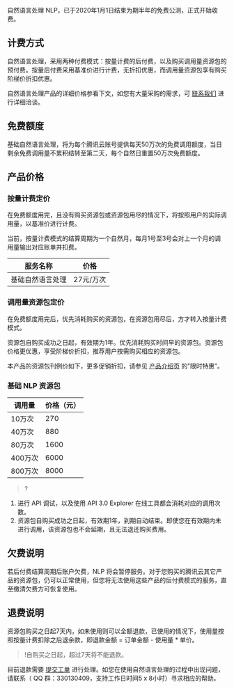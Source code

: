 自然语言处理 NLP，已于2020年1月1日结束为期半年的免费公测，正式开始收费。

## 计费方式
自然语言处理，采用两种付费模式：按量计费的后付费，以及购买调用量资源包的预付费。按量后付费采用基准价进行计费，无折扣优惠，而调用量资源包享有购买阶梯价折扣优惠。

自然语言处理产品的详细价格参看下文，如您有大量采购的需求，可 [联系我们](https://cloud.tencent.com/act/event/connect-service) 进行详细洽谈。

## 免费额度
基础自然语言处理，将为每个腾讯云账号提供每天50万次的免费调用额度，当日剩余免费调用量不累积结转至第二天，每个自然日重置50万次免费额度。

## 产品价格

### 按量计费定价
在免费额度用完，且没有购买资源包或资源包用尽的情况下，将按照用户的实际调用量，以基准价进行计费。

当前，按量计费模式的结算周期为一个自然月，每月1号至3号会对上一个月的调用量输出对应账单并扣费。

| 服务名称 | 价格 | 
|---------|---------|
| 基础自然语言处理 |  27元/万次 |


### 调用量资源包定价
在免费额度用完后，优先消耗购买的资源包，在资源包用尽后，方才转入按量计费模式。

资源包自购买成功之日起，有效期为1年。优先消耗购买时间早的资源包。资源包价格更优惠，享受阶梯价折扣，推荐用户按需购买相应的资源包。

本产品的资源包刊例价如下，更多促销折扣，请参见 [产品介绍页](https://cloud.tencent.com/product/nlp ) 的”限时特惠”。
### 基础 NLP 资源包

| 调用量  | 价格（元） | 
|---------|---------|
| 10万次  | 270 | 
| 40万次  | 880 | 
| 80万次  | 1600 | 
| 400万次  | 6000 |
 | 800万次  | 8000 | 

>?
1. 进行 API 调试，以及使用 API 3.0 Explorer 在线工具都会消耗对应的调用次数。
2. 资源包自购买成功之日起，有效期1年，到期自动结束。即使您在有效期内未进行调用，该资源包也不会延期，且无法退还购买费用。

## 欠费说明
若后付费结算周期后账户欠费，NLP 将会暂停服务。对于您购买的腾讯云其它产品的资源包，仍可以正常使用，但您将无法使用这些产品的后付费模式的服务，直至缴清欠费方可恢复使用。

## 退费说明
资源包购买之日起7天内，如未使用则可以全额退款，已使用的情况下，使用量按照按量计费扣除之后退余款，即退款金额 = 订单金额 - 使用量 * 单价。
>!自购买之日起，超过7天将不能退款。

目前退款需要 [提交工单](https://console.cloud.tencent.com/workorder/category) 进行处理。如您在使用自然语言处理的过程中出现问题，请联系（ QQ 群：330130409，支持工作日时间5 x 8小时）寻求相应的帮助。
